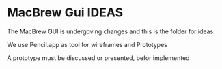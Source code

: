 # MacBrew Gui IDEAS

The MacBrew GUI is undergoving changes and this is the folder for ideas. 

We use Pencil.app as tool for wireframes and Prototypes

A prototype must be discussed or presented, befor implemented